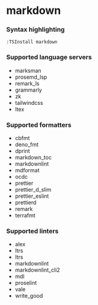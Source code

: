 # markdown
<!--- THIS DOCUMENT IS AUTOMATICALLY GENERATED, DON'T EDIT IT -->

### Syntax highlighting

```vim
:TSInstall markdown
```

### Supported language servers

- marksman
- prosemd_lsp
- remark_ls
- grammarly
- zk
- tailwindcss
- ltex

### Supported formatters

- cbfmt
- deno_fmt
- dprint
- markdown_toc
- markdownlint
- mdformat
- ocdc
- prettier
- prettier_d_slim
- prettier_eslint
- prettierd
- remark
- terrafmt

### Supported linters

- alex
- ltrs
- ltrs
- markdownlint
- markdownlint_cli2
- mdl
- proselint
- vale
- write_good
